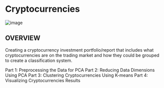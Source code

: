 # Cryptocurrencies

![image](https://user-images.githubusercontent.com/105184244/198962622-3792f696-b592-4bbd-a4f6-6bfc40ff29f4.png)

## OVERVIEW

Creating a cryptocurrency investment portfolio/report that includes what cryptocurrencies are on the trading market and how they could be grouped to create a classification system.

Part 1: Preprocessing the Data for PCA
Part 2: Reducing Data Dimensions Using PCA
Part 3: Clustering Cryptocurrencies Using K-means
Part 4: Visualizing Cryptocurrencies Results
